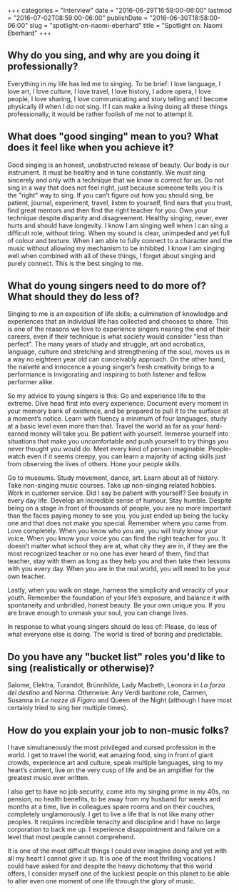 +++
categories = "Interview"
date = "2016-06-29T16:59:00-06:00"
lastmod = "2016-07-02T08:59:00-06:00"
publishDate = "2016-06-30T18:58:00-06:00"
slug = "spotlight-on-naomi-eberhard"
title = "Spotlight on: Naomi Eberhard"
+++

## Why do you sing, and why are you doing it professionally?

Everything in my life has led me to singing.  To be brief:  I love language, I love art, I love culture, I love travel, I love history, I adore opera, I love people, I love sharing, I love communicating and story telling and I become physically ill when I do not sing.  If I can make a living doing all these things professionally, it would be rather foolish of me not to attempt it.

## What does "good singing" mean to you? What does it feel like when you achieve it?

Good singing is an honest, unobstructed release of beauty.  Our body is our instrument.  It must be healthy and in tune constantly.  We must sing sincerely and only with a technique that we know is correct for us.  Do not sing in a way that does not feel right, just because someone tells you it is the "right" way to sing.  If you can’t figure out how you should sing, be patient, journal, experiment, travel, listen to yourself, find ears that you trust, find great mentors and then find the right teacher for you.  Own your technique despite disparity and disagreement.  Healthy singing, never, ever hurts and should have longevity.  I know I am singing well when I can sing a difficult role, without tiring.  When my sound is clear, unimpeded and yet full of colour and texture.  When I am able to fully connect to a character and the music without allowing my mechanism to be inhibited.  I know I am singing well when combined with all of these things, I forget about singing and purely connect.  This is the best singing to me.

## What do young singers need to do more of? What should they do less of?

Singing to me is an exposition of life skills; a culmination of knowledge and experiences that an individual life has collected and chooses to share.  This is one of the reasons we love to experience singers nearing the end of their careers, even if their technique is what society would consider "less than perfect".  The many years of study and struggle, art and acrobatics, language, culture and stretching and strengthening of the soul, moves us in a way no eighteen year old can conceivably approach.  On the other hand, the naïveté and innocence a young singer’s fresh creativity brings to a performance is invigorating and inspiring to both listener and fellow performer alike.

So my advice to young singers is this:  Go and experience life to the extreme.  Dive head first into every experience.  Document every moment in your memory bank of existence, and be prepared to pull it to the surface at a moment’s notice.  Learn with fluency a minimum of four languages, study at a basic level even more than that.  Travel the world as far as your hard-earned money will take you.  Be patient with yourself. Immerse yourself into situations that make you uncomfortable and push yourself to try things you never thought you would do.  Meet every kind of person imaginable.  People-watch even if it seems creepy, you can learn a majority of acting skills just from observing the lives of others. Hone your people skills.  

Go to museums.  Study movement, dance, art.  Learn about all of history.  Take non-singing music courses.  Take up non-singing related hobbies.  Work in customer service.  Did I say be patient with yourself? See beauty in every day life.  Develop an incredible sense of humour.  Stay humble.  Despite being on a stage in front of thousands of people, you are no more important than the faces paying money to see you, you just ended up being the lucky one and that does not make you special.  Remember where you came from.  Love completely.  When you know who you are, you will truly know your voice.  When you know your voice you can find the right teacher for you.   It doesn’t matter what school they are at, what city they are in, if they are the most recognized teacher or no one has ever heard of them, find that teacher, stay with them as long as they help you and then take their lessons with you every day.  When you are in the real world, you will need to be your own teacher.  

Lastly, when you walk on stage, harness the simplicity and veracity of your youth.  Remember the foundation of your life’s exposure, and balance it with spontaneity and unbridled, honest beauty.  Be your own unique you.  If you are brave enough to unmask your soul, you can change lives.

In response to what young singers should do less of: Please, do less of what everyone else is doing.  The world is tired of boring and predictable.

## Do you have any "bucket list" roles you'd like to sing (realistically or otherwise)?

Salome, Elektra, Turandot, Brünnhilde, Lady Macbeth, Leonora in *La forza del destino* and Norma.   Otherwise: Any Verdi baritone role, Carmen, Susanna in *Le nozze di Figaro* and Queen of the Night (although I have most certainly tried to sing her multiple times).

## How do you explain your job to non-music folks?

I have simultaneously the most privileged and cursed profession in the world.  I get to travel the world, eat amazing food, sing in front of giant crowds, experience art and culture, speak multiple languages, sing to my heart’s content, live on the very cusp of life and be an amplifier for the greatest music ever written.  

I also get to have no job security, come into my singing prime in my 40s, no pension, no health benefits, to be away from my husband for weeks and months at a time, live in colleagues spare rooms and on their couches, completely unglamorously.  I get to live a life that is not like many other peoples.  It requires incredible tenacity and discipline and I have no large corporation to back me up.  I experience disappointment and failure on a level that most people cannot comprehend.  

It is one of the most difficult things I could ever imagine doing and yet with all my heart I cannot give it up.  It is one of the most thrilling vocations I could have asked for and despite the heavy dichotomy that this world offers, I consider myself one of the luckiest people on this planet to be able to alter even one moment of one life through the glory of music.
